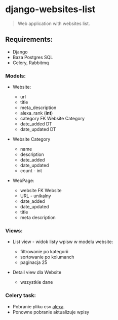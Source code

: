 # django-websites-list

> Web application with websites list.

## Requirements:

* Django
* Baza Postgres SQL 
* Celery, Rabbitmq

### Models:

* Website:
     - url
     - title
     - meta_description
     - alexa_rank (__int__)
     - category FK Website Category
     - date_added DT
     - date_updated DT

* Website Category
    - name
    - description
    - date_added
    - date_updated
    - count - int

* WebPage:
     - website FK Website
     - URL - unikalny
     - date_added
     - date_updated
     - title
     - meta description

### Views:

* List view - widok listy wpisw w modelu website:
    - filtrowanie po kategorii
    - sortowanie po kolumanch
    - paginacja 25

* Detail view dla Website
    - wszystkie dane

### Celery task:

* Pobranie pliku csv [alexa](http://s3.amazonaws.com/alexa-static/top-1m.csv.zip).
* Ponowne pobranie aktualizuje wpisy
